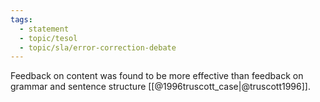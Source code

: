 ```yaml
---
tags:
  - statement
  - topic/tesol
  - topic/sla/error-correction-debate
---
```

Feedback on content was found to be more effective than feedback on grammar and sentence structure [[@1996truscott_case|@truscott1996]].